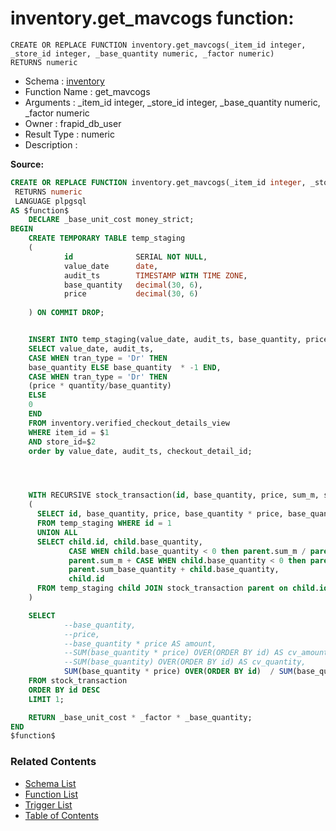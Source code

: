 # inventory.get_mavcogs function:

```plpgsql
CREATE OR REPLACE FUNCTION inventory.get_mavcogs(_item_id integer, _store_id integer, _base_quantity numeric, _factor numeric)
RETURNS numeric
```
* Schema : [inventory](../../schemas/inventory.md)
* Function Name : get_mavcogs
* Arguments : _item_id integer, _store_id integer, _base_quantity numeric, _factor numeric
* Owner : frapid_db_user
* Result Type : numeric
* Description : 


**Source:**
```sql
CREATE OR REPLACE FUNCTION inventory.get_mavcogs(_item_id integer, _store_id integer, _base_quantity numeric, _factor numeric)
 RETURNS numeric
 LANGUAGE plpgsql
AS $function$
    DECLARE _base_unit_cost money_strict;
BEGIN
    CREATE TEMPORARY TABLE temp_staging
    (
            id              SERIAL NOT NULL,
            value_date      date,
            audit_ts        TIMESTAMP WITH TIME ZONE,
            base_quantity   decimal(30, 6),
            price           decimal(30, 6)
            
    ) ON COMMIT DROP;


    INSERT INTO temp_staging(value_date, audit_ts, base_quantity, price)
    SELECT value_date, audit_ts, 
    CASE WHEN tran_type = 'Dr' THEN
    base_quantity ELSE base_quantity  * -1 END, 
    CASE WHEN tran_type = 'Dr' THEN
    (price * quantity/base_quantity)
    ELSE
    0
    END
    FROM inventory.verified_checkout_details_view
    WHERE item_id = $1
    AND store_id=$2
    order by value_date, audit_ts, checkout_detail_id;




    WITH RECURSIVE stock_transaction(id, base_quantity, price, sum_m, sum_base_quantity, last_id) AS 
    (
      SELECT id, base_quantity, price, base_quantity * price, base_quantity, id
      FROM temp_staging WHERE id = 1
      UNION ALL
      SELECT child.id, child.base_quantity, 
             CASE WHEN child.base_quantity < 0 then parent.sum_m / parent.sum_base_quantity ELSE child.price END, 
             parent.sum_m + CASE WHEN child.base_quantity < 0 then parent.sum_m / parent.sum_base_quantity ELSE child.price END * child.base_quantity,
             parent.sum_base_quantity + child.base_quantity,
             child.id 
      FROM temp_staging child JOIN stock_transaction parent on child.id = parent.last_id + 1
    )

    SELECT 
            --base_quantity,                                                        --left for debuging purpose
            --price,                                                                --left for debuging purpose
            --base_quantity * price AS amount,                                      --left for debuging purpose
            --SUM(base_quantity * price) OVER(ORDER BY id) AS cv_amount,            --left for debuging purpose
            --SUM(base_quantity) OVER(ORDER BY id) AS cv_quantity,                  --left for debuging purpose
            SUM(base_quantity * price) OVER(ORDER BY id)  / SUM(base_quantity) OVER(ORDER BY id) INTO _base_unit_cost
    FROM stock_transaction
    ORDER BY id DESC
    LIMIT 1;

    RETURN _base_unit_cost * _factor * _base_quantity;
END
$function$

```

### Related Contents
* [Schema List](../../schemas.md)
* [Function List](../../functions.md)
* [Trigger List](../../triggers.md)
* [Table of Contents](../../README.md)

